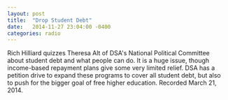 ```yaml
---
layout: post
title:  "Drop Student Debt"
date:   2014-11-27 23:04:00 -0400
categories: radio
---
```


Rich Hilliard quizzes Theresa Alt of DSA's National Political Committee about student debt and what people can do. It is a huge issue, though income-based repayment plans give some very limited relief. DSA has a petition drive to expand these programs to cover all student debt, but also to push for the bigger goal of free higher education. Recorded March 21, 2014. 
